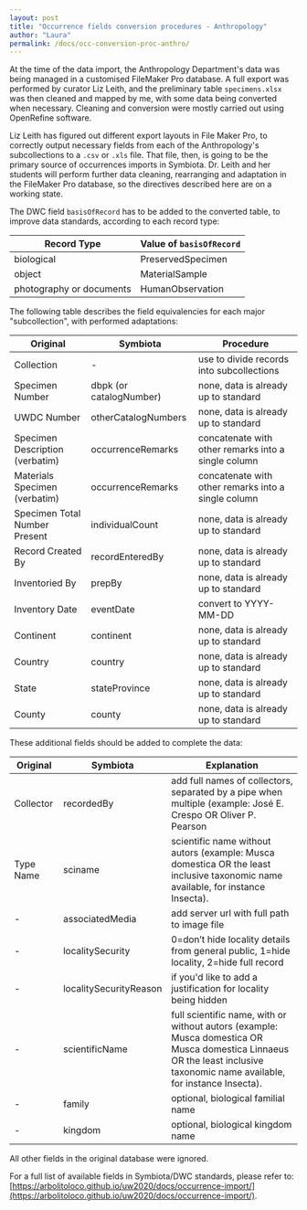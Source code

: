 ```yaml
---
layout: post
title: "Occurrence fields conversion procedures - Anthropology"
author: "Laura"
permalink: /docs/occ-conversion-proc-anthro/
---
```


At the time of the data import, the Anthropology Department's data was being managed in a customised FileMaker Pro database. A full export was performed by curator Liz Leith, and the preliminary table `specimens.xlsx` was then cleaned and mapped by me, with some data being converted when necessary. Cleaning and conversion were mostly carried out using OpenRefine software. 

Liz Leith has figured out different export layouts in File Maker Pro, to correctly output necessary fields from each of the Anthropology's subcollections to a `.csv` or `.xls` file. That file, then, is going to be the primary source of occurrences imports in Symbiota. Dr. Leith and her students will perform further data cleaning, rearranging and adaptation in the FileMaker Pro database, so the directives described here are on a working state.

The DWC field `basisOfRecord` has to be added to the converted table, to improve data standards, according to each record type:

Record Type              | Value of `basisOfRecord`
-------------------------|-------------------------
biological               | PreservedSpecimen
object                   | MaterialSample
photography or documents | HumanObservation

The following table describes the field equivalencies for each major "subcollection", with performed adaptations:

Original   | Symbiota             | Procedure
-----------|----------------------|---------------------------------------------------------
Collection | - | use to divide records into subcollections
Specimen Number | dbpk (or catalogNumber) | none, data is already up to standard
UWDC Number | otherCatalogNumbers | none, data is already up to standard
Specimen Description (verbatim) | occurrenceRemarks | concatenate with other remarks into a single column
Materials Specimen (verbatim) | occurrenceRemarks | concatenate with other remarks into a single column
Specimen Total Number Present | individualCount | none, data is already up to standard
Record Created By | recordEnteredBy | none, data is already up to standard
Inventoried By | prepBy | none, data is already up to standard
Inventory Date | eventDate | convert to YYYY-MM-DD
Continent | continent | none, data is already up to standard
Country | country | none, data is already up to standard
State | stateProvince | none, data is already up to standard
County | county | none, data is already up to standard

These additional fields should be added to complete the data:

Original | Symbiota | Explanation
---------|----------|--------------
Collector | recordedBy | add full names of collectors, separated by a pipe when multiple (example: José E. Crespo OR Oliver P. Pearson | Anita K. Pearson)
Type Name | sciname | scientific name without autors (example: Musca domestica OR the least inclusive taxonomic name available, for instance Insecta).
- | associatedMedia | add server url with full path to image file
- | localitySecurity | 0=don’t hide locality details from general public, 1=hide locality, 2=hide full record
- | localitySecurityReason | if you'd like to add a justification for locality being hidden
- | scientificName | full scientific name, with or without autors (example: Musca domestica OR Musca domestica Linnaeus OR the least inclusive taxonomic name available, for instance Insecta).
- | family | optional, biological familial name
- | kingdom | optional, biological kingdom name

All other fields in the original database were ignored.

For a full list of available fields in Symbiota/DWC standards, please refer to: [https://arbolitoloco.github.io/uw2020/docs/occurrence-import/](https://arbolitoloco.github.io/uw2020/docs/occurrence-import/).